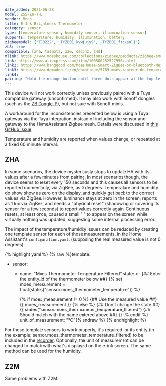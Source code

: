 ```yaml
---
date_added: 2021-06-28
model: ZSS-ZK-THL
vendor: Moes 
title: E-Ink Brightness Thermometer
category: sensor
type: [temperature sensor, humidity sensor, illumination sensor]
supports: temperature, humidity, illumination, battery
zigbeemodel: ['TS0222','_TYZB01_kvwjujy9','_TYZB01_ftdkanlj']
zb3: true
compatible: [zha, tasmota, z2m, deconz, z4d]
mlink: https://www.moeshouse.com/collections/zigbee/products/zigbee-smart-brightness-thermometer-real-time-light-sensitive-temperature-and-humidity-detector
link: https://www.aliexpress.com/item/1005002525279564.html
link2: https://www.banggood.com/MoesHouse-Smart-ZigBee-or-bluetooth-Mesh-Brightness-Thermometer-Light-Temperature-Humidity-Detector-Tuya-Smart-App-Alexa-Control-p-1842856.html
link3: https://www.domadoo.fr/en/domotique/5789-moes-capteur-de-temperature-humidite-et-luminosite-zigbee.html
link4: 
pairing: "Hold the orange button until three dots appear at the top left of the screen."
---
```

This device will not work correctly unless previously paired with a Tuya compatible gateway (unconfirmed). It may also work with Sonoff dongles (such as the [ZB Dongle-P](/Sonoff_ZBDongle-P.html)), but not sure with Sonoff minis.

A workaround for the inconsistencies presented below is using a Tuya gateway via the Tuya integration, instead of including the sensor and gateway to the HomeAssistant Zigbee mesh. Details were discussed in [this GitHub issue](https://github.com/zigpy/zha-device-handlers/issues/961).

Temperature and humidity are reported when values change, or repeated at a fixed 60 minute interval.

## ZHA
In some scenarios, the device mysteriously stops to update HA with its values after a few minutes from pairing. In most scenarios though, the device seems to reset every 150 seconds and this causes all sensors to be reported momentarily, via ZigBee, as 0 degrees. Temperature and humidity do show show as zero on the display, and quickly get back to the correct values via ZigBee. However, luminance stays at zero in the screen, reports as 1 lux via ZigBee, and needs a "physical reset" (shadowing or covering its sensor for a few seconds) to report values correctly again. Continuous resets, at least once, caused a small "!" to appear on the screen while virtually nothing was updated, suggesting some internal processing error. 

The impact of the temperature/humidity issues can be reduced by creating one template sensor for each of those measurements, in the Home Assistant's `configuration.yaml`. (supposing the real measured value is not 0 degrees)

{% highlight yaml %}
{% raw %}template:
  - sensor:
      - name: "Moes Thermometer Temperature Filtered" 
        state: >-
          {## Enter the entity_id of the thermometer below ##}
          {% set moes_measurement = float(states("sensor.moes_thermometer_temperature"))  %}   
          
          {% if moes_measurement != 0  %}
            {## Use the measured value ##}
            {{ moes_measurement }}
          {% else %}
            {## Don't change the state ##}
            {{ 
              states("sensor.moes_thermometer_temperature_filtered") {## Should match with the name entered above ##}
            }}
          {% endif %}
        unit_of_measurement: "°C"{% endraw %} 
{% endhighlight %}

For these template sensors to work properly, it's required for its entity (in the example: sensor.moes_thermometer_temperature_filtered) to be included in the [recorder](https://www.home-assistant.io/integrations/recorder/#configure-filter). Optionally, the unit of measurement can be changed to match with what's displayed on the e-ink screen.
The same method can be used for the humidity.

## Z2M
Same problems with Z2M.
